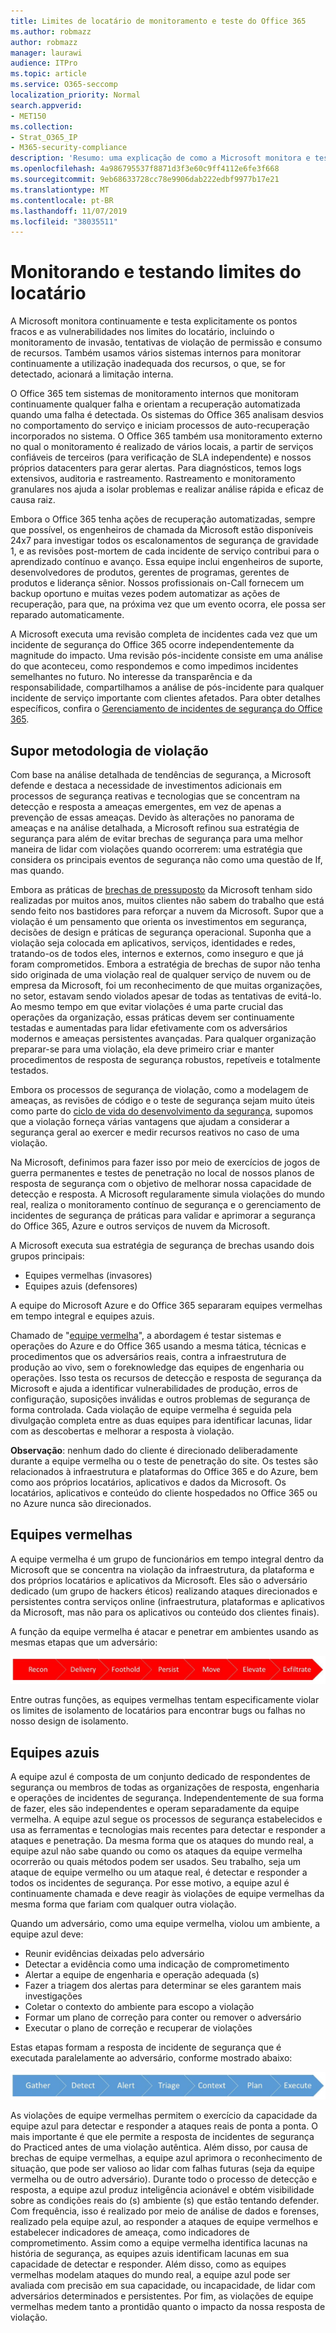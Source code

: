 ```yaml
---
title: Limites de locatário de monitoramento e teste do Office 365
ms.author: robmazz
author: robmazz
manager: laurawi
audience: ITPro
ms.topic: article
ms.service: O365-seccomp
localization_priority: Normal
search.appverid:
- MET150
ms.collection:
- Strat_O365_IP
- M365-security-compliance
description: 'Resumo: uma explicação de como a Microsoft monitora e testa os limites de locatário do Office 365.'
ms.openlocfilehash: 4a986795537f8871d3f3e60c9ff4112e6fe3f668
ms.sourcegitcommit: 9eb68633728cc78e9906dab222edbf9977b17e21
ms.translationtype: MT
ms.contentlocale: pt-BR
ms.lasthandoff: 11/07/2019
ms.locfileid: "38035511"
---
```

# <a name="monitoring-and-testing-tenant-boundaries"></a>Monitorando e testando limites do locatário

A Microsoft monitora continuamente e testa explicitamente os pontos fracos e as vulnerabilidades nos limites do locatário, incluindo o monitoramento de invasão, tentativas de violação de permissão e consumo de recursos. Também usamos vários sistemas internos para monitorar continuamente a utilização inadequada dos recursos, o que, se for detectado, acionará a limitação interna.

O Office 365 tem sistemas de monitoramento internos que monitoram continuamente qualquer falha e orientam a recuperação automatizada quando uma falha é detectada. Os sistemas do Office 365 analisam desvios no comportamento do serviço e iniciam processos de auto-recuperação incorporados no sistema. O Office 365 também usa monitoramento externo no qual o monitoramento é realizado de vários locais, a partir de serviços confiáveis de terceiros (para verificação de SLA independente) e nossos próprios datacenters para gerar alertas. Para diagnósticos, temos logs extensivos, auditoria e rastreamento. Rastreamento e monitoramento granulares nos ajuda a isolar problemas e realizar análise rápida e eficaz de causa raiz.

Embora o Office 365 tenha ações de recuperação automatizadas, sempre que possível, os engenheiros de chamada da Microsoft estão disponíveis 24x7 para investigar todos os escalonamentos de segurança de gravidade 1, e as revisões post-mortem de cada incidente de serviço contribui para o aprendizado contínuo e avanço. Essa equipe inclui engenheiros de suporte, desenvolvedores de produtos, gerentes de programas, gerentes de produtos e liderança sênior. Nossos profissionais on-Call fornecem um backup oportuno e muitas vezes podem automatizar as ações de recuperação, para que, na próxima vez que um evento ocorra, ele possa ser reparado automaticamente.

A Microsoft executa uma revisão completa de incidentes cada vez que um incidente de segurança do Office 365 ocorre independentemente da magnitude do impacto. Uma revisão pós-incidente consiste em uma análise do que aconteceu, como respondemos e como impedimos incidentes semelhantes no futuro. No interesse da transparência e da responsabilidade, compartilhamos a análise de pós-incidente para qualquer incidente de serviço importante com clientes afetados. Para obter detalhes específicos, confira o [Gerenciamento de incidentes de segurança do Office 365](https://aka.ms/Office365SIM).

## <a name="assume-breach-methodology"></a>Supor metodologia de violação

Com base na análise detalhada de tendências de segurança, a Microsoft defende e destaca a necessidade de investimentos adicionais em processos de segurança reativas e tecnologias que se concentram na detecção e resposta a ameaças emergentes, em vez de apenas a prevenção de essas ameaças. Devido às alterações no panorama de ameaças e na análise detalhada, a Microsoft refinou sua estratégia de segurança para além de evitar brechas de segurança para uma melhor maneira de lidar com violações quando ocorrerem: uma estratégia que considera os principais eventos de segurança não como uma questão de If, mas quando.

Embora as práticas de [brechas de pressuposto](https://www.microsoft.com/TrustCenter/Security/default.aspx) da Microsoft tenham sido realizadas por muitos anos, muitos clientes não sabem do trabalho que está sendo feito nos bastidores para reforçar a nuvem da Microsoft. Supor que a violação é um pensamento que orienta os investimentos em segurança, decisões de design e práticas de segurança operacional. Suponha que a violação seja colocada em aplicativos, serviços, identidades e redes, tratando-os de todos eles, internos e externos, como inseguro e que já foram comprometidos. Embora a estratégia de brechas de supor não tenha sido originada de uma violação real de qualquer serviço de nuvem ou de empresa da Microsoft, foi um reconhecimento de que muitas organizações, no setor, estavam sendo violados apesar de todas as tentativas de evitá-lo. Ao mesmo tempo em que evitar violações é uma parte crucial das operações da organização, essas práticas devem ser continuamente testadas e aumentadas para lidar efetivamente com os adversários modernos e ameaças persistentes avançadas. Para qualquer organização preparar-se para uma violação, ela deve primeiro criar e manter procedimentos de resposta de segurança robustos, repetíveis e totalmente testados.

Embora os processos de segurança de violação, como a modelagem de ameaças, as revisões de código e o teste de segurança sejam muito úteis como parte do [ciclo de vida do desenvolvimento da segurança](https://www.microsoft.com/securityengineering/sdl/), supomos que a violação forneça várias vantagens que ajudam a considerar a segurança geral ao exercer e medir recursos reativos no caso de uma violação.

Na Microsoft, definimos para fazer isso por meio de exercícios de jogos de guerra permanentes e testes de penetração no local de nossos planos de resposta de segurança com o objetivo de melhorar nossa capacidade de detecção e resposta. A Microsoft regularamente simula violações do mundo real, realiza o monitoramento contínuo de segurança e o gerenciamento de incidentes de segurança de práticas para validar e aprimorar a segurança do Office 365, Azure e outros serviços de nuvem da Microsoft.

A Microsoft executa sua estratégia de segurança de brechas usando dois grupos principais:
- Equipes vermelhas (invasores)
- Equipes azuis (defensores)

A equipe do Microsoft Azure e do Office 365 separaram equipes vermelhas em tempo integral e equipes azuis.

Chamado de "[equipe vermelha](https://go.microsoft.com/fwlink/?linkid=518599)", a abordagem é testar sistemas e operações do Azure e do Office 365 usando a mesma tática, técnicas e procedimentos que os adversários reais, contra a infraestrutura de produção ao vivo, sem o foreknowledge das equipes de engenharia ou operações. Isso testa os recursos de detecção e resposta de segurança da Microsoft e ajuda a identificar vulnerabilidades de produção, erros de configuração, suposições inválidas e outros problemas de segurança de forma controlada. Cada violação de equipe vermelha é seguida pela divulgação completa entre as duas equipes para identificar lacunas, lidar com as descobertas e melhorar a resposta à violação.

**Observação**: nenhum dado do cliente é direcionado deliberadamente durante a equipe vermelha ou o teste de penetração do site. Os testes são relacionados à infraestrutura e plataformas do Office 365 e do Azure, bem como aos próprios locatários, aplicativos e dados da Microsoft. Os locatários, aplicativos e conteúdo do cliente hospedados no Office 365 ou no Azure nunca são direcionados.

## <a name="red-teams"></a>Equipes vermelhas

A equipe vermelha é um grupo de funcionários em tempo integral dentro da Microsoft que se concentra na violação da infraestrutura, da plataforma e dos próprios locatários e aplicativos da Microsoft. Eles são o adversário dedicado (um grupo de hackers éticos) realizando ataques direcionados e persistentes contra serviços online (infraestrutura, plataformas e aplicativos da Microsoft, mas não para os aplicativos ou conteúdo dos clientes finais).

A função da equipe vermelha é atacar e penetrar em ambientes usando as mesmas etapas que um adversário:
 
![Estágios de violação](media/office-365-isolation-breach-stages.png)

Entre outras funções, as equipes vermelhas tentam especificamente violar os limites de isolamento de locatários para encontrar bugs ou falhas no nosso design de isolamento.

## <a name="blue-teams"></a>Equipes azuis

A equipe azul é composta de um conjunto dedicado de respondentes de segurança ou membros de todas as organizações de resposta, engenharia e operações de incidentes de segurança. Independentemente de sua forma de fazer, eles são independentes e operam separadamente da equipe vermelha. A equipe azul segue os processos de segurança estabelecidos e usa as ferramentas e tecnologias mais recentes para detectar e responder a ataques e penetração. Da mesma forma que os ataques do mundo real, a equipe azul não sabe quando ou como os ataques da equipe vermelha ocorrerão ou quais métodos podem ser usados. Seu trabalho, seja um ataque de equipe vermelho ou um ataque real, é detectar e responder a todos os incidentes de segurança. Por esse motivo, a equipe azul é continuamente chamada e deve reagir às violações de equipe vermelhas da mesma forma que fariam com qualquer outra violação.

Quando um adversário, como uma equipe vermelha, violou um ambiente, a equipe azul deve:

- Reunir evidências deixadas pelo adversário
- Detectar a evidência como uma indicação de comprometimento
- Alertar a equipe de engenharia e operação adequada (s)
- Fazer a triagem dos alertas para determinar se eles garantem mais investigações
- Coletar o contexto do ambiente para escopo a violação
- Formar um plano de correção para conter ou remover o adversário
- Executar o plano de correção e recuperar de violações

Estas etapas formam a resposta de incidente de segurança que é executada paralelamente ao adversário, conforme mostrado abaixo:
 
![Estágios de resposta de violação](media/office-365-isolation-breach-response-stages.png)

As violações de equipe vermelhas permitem o exercício da capacidade da equipe azul para detectar e responder a ataques reais de ponta a ponta. O mais importante é que ele permite a resposta de incidentes de segurança do Practiced antes de uma violação autêntica. Além disso, por causa de brechas de equipe vermelhas, a equipe azul aprimora o reconhecimento de situação, que pode ser valioso ao lidar com falhas futuras (seja da equipe vermelha ou de outro adversário). Durante todo o processo de detecção e resposta, a equipe azul produz inteligência acionável e obtém visibilidade sobre as condições reais do (s) ambiente (s) que estão tentando defender. Com frequência, isso é realizado por meio de análise de dados e forenses, realizado pela equipe azul, ao responder a ataques de equipe vermelhos e estabelecer indicadores de ameaça, como indicadores de comprometimento. Assim como a equipe vermelha identifica lacunas na história de segurança, as equipes azuis identificam lacunas em sua capacidade de detectar e responder. Além disso, como as equipes vermelhas modelam ataques do mundo real, a equipe azul pode ser avaliada com precisão em sua capacidade, ou incapacidade, de lidar com adversários determinados e persistentes. Por fim, as violações de equipe vermelhas medem tanto a prontidão quanto o impacto da nossa resposta de violação.
